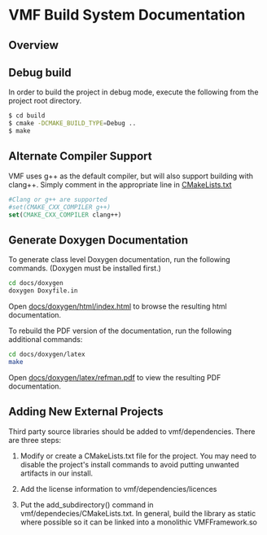# VMF Build System Documentation

## Overview

## Debug build

In order to build the project in debug mode, execute the following from the project root directory.

```bash
$ cd build
$ cmake -DCMAKE_BUILD_TYPE=Debug ..
$ make
```

## Alternate Compiler Support
VMF uses g++ as the default compiler, but will also support building with clang++.  Simply comment in the appropriate line in [CMakeLists.txt](../CMakeLists.txt)

```cmake
#Clang or g++ are supported
#set(CMAKE_CXX_COMPILER g++)
set(CMAKE_CXX_COMPILER clang++)
```

## Generate Doxygen Documentation
 To generate class level Doxygen documentation, run the following commands.  (Doxygen must be installed first.)
 ```bash
 cd docs/doxygen
 doxygen Doxyfile.in
 ```
 Open [docs/doxygen/html/index.html](./doxygen/html/index.html) to browse the resulting html documentation.

 To rebuild the PDF version of the documentation, run the following additional commands:
  ```bash
 cd docs/doxygen/latex
 make
 ```

 Open [docs/doxygen/latex/refman.pdf](./docs/doxygen/latex/refman.pdf) to view the resulting PDF documentation.


## Adding New External Projects

Third party source libraries should be added to vmf/dependencies. There are three steps:

1. Modify or create a CMakeLists.txt file for the project. You may need to disable
   the project's install commands to avoid putting unwanted artifacts in our install.

2. Add the license information to vmf/dependencies/licences

3. Put the add_subdirectory() command in vmf/dependecies/CMakeLists.txt. In general,
   build the library as static where possible so it can be linked into a monolithic 
   VMFFramework.so